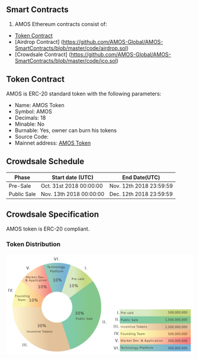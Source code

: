 
## Smart Contracts
1. AMOS Ethereum contracts consist of:
* [Token Contract](https://github.com/AMOS-Global/AMOS-SmartContracts/blob/master/code/AMOSToken.sol)
* [Airdrop Contract] (https://github.com/AMOS-Global/AMOS-SmartContracts/blob/master/code/airdrop.sol)
* [Crowdsale Contract] (https://github.com/AMOS-Global/AMOS-SmartContracts/blob/master/code/ico.sol)

## Token Contract
AMOS is ERC-20 standard token with the following parameters:
* Name: AMOS Token
* Symbol: AMOS
* Decimals: 18
* Minable: No
* Burnable: Yes, owner can burn his tokens
* Source Code: 
* Mainnet address: [AMOS Token](https://https://etherscan.io/token/0xbde6ec78568938b7d839e202f7aee0ba84169ae5#tokenInfo)

## Crowdsale Schedule

| Phase      | Start date (UTC)        | End Date(UTC)           |
| -----------| ------------------------| ------------------------|
|Pre-Sale    | Oct. 31st 2018 00:00:00 | Nov. 12th 2018 23:59:59 |
|Public Sale | Nov. 13th 2018 00:00:00 | Dec. 12th 2018 23:59:59 |

## Crowdsale Specification
AMOS token is ERC-20 compliant.
### Token Distribution
![Token Distribution](https://github.com/AMOS-Global/AMOS-SmartContracts/blob/master/img/token-distribution.png)
